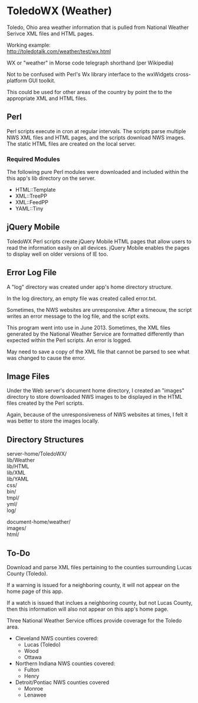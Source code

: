 # ToledoWX (Weather)

Toledo, Ohio area weather information that is pulled from National Weather Serivce XML files and HTML pages.

Working example:  
http://toledotalk.com/weather/test/wx.html

WX or "weather" in Morse code telegraph shorthand (per Wikipedia)

Not to be confused with Perl's Wx library interface to the wxWidgets cross-platform GUI toolkit.

This could be used for other areas of the country by point the to the appropriate XML and HTML files.



## Perl

Perl scripts execute in cron at regular intervals. The scripts parse multiple NWS XML files and HTML pages, and the scripts download NWS images. The static HTML files are created on the local server.



### Required Modules

The following pure Perl modules were downloaded and included within the this app's lib directory on the server.

* HTML::Template
* XML::TreePP
* XML::FeedPP
* YAML::Tiny



## jQuery Mobile

ToledoWX Perl scripts create jQuery Mobile HTML pages that allow users to read the information easily on all devices. jQuery Mobile enables the pages to display well on older versions of IE too.


## Error Log File

A "log" directory was created under app's home directory structure. 

In the log directory, an empty file was created called error.txt.

Sometimes, the NWS websites are unresponsive. After a timeouw, the script writes an error message to the log file, and the script exits.

This program went into use in June 2013. Sometimes, the XML files generated by the National Weather Service are formatted differently than expected within the Perl scripts. An error is logged.

May need to save a copy of the XML file that cannot be parsed to see what was changed to cause the error.


## Image Files

Under the Web server's document home directory, I created an "images" directory to store downloaded NWS images to be displayed in the HTML files created by the Perl scripts.
 
Again, because of the unresponsiveness of NWS websites at times, I felt it was better to store the images locally.


## Directory Structures

server-home/ToledoWX/  
lib/Weather  
lib/HTML  
lib/XML  
lib/YAML  
css/  
bin/  
tmpl/  
yml/  
log/  
 
 
document-home/weather/  
images/  
html/  
 
 
## To-Do

Download and parse XML files pertaining to the counties surrounding Lucas County (Toledo).

If a warning is issued for a neighboring county, it will not appear on the home page of this app.

If a watch is issued that inclues a neighboring county, but not Lucas County, then this information will also not appear on this app's home page.

Three National Weather Service offices provide coverage for the Toledo area.

* Cleveland NWS counties covered:
  * Lucas (Toledo)
  * Wood 
  * Ottawa
* Northern Indiana NWS counties covered:
  * Fulton
  * Henry
* Detroit/Pontiac NWS counties covered
  * Monroe
  * Lenawee



